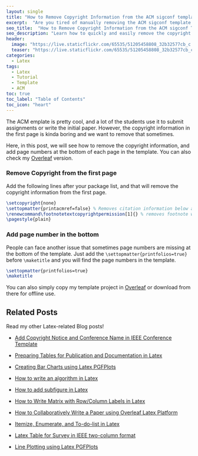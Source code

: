 ```yaml
---
layout: single
title: "How to Remove Copyright Information from the ACM sigconf template"
excerpt:  "Are you tired of manually removing the ACM sigconf template's copyright information from your research papers or latex documents like reports or homeworks? This can be a tedious task, especially when you need to prepare multiple documents for different conferences or purposes. Fortunately, there is an easy way to remove it."
seo_title:  "How to Remove Copyright Information from the ACM sigconf Template"
seo_description: "Learn how to quickly and easily remove the copyright information from the ACM sigconf template with the steps mentioned in the blog post. Save time and streamline your paper preparation process with this helpful guide."
header:
  image: "https://live.staticflickr.com/65535/51205458808_32b32577cb_c.jpg"
  teaser: "https://live.staticflickr.com/65535/51205458808_32b32577cb_c.jpg"
categories:
  - Latex
tags:
  - Latex
  - Tutorial
  - Template
  - ACM
toc: true
toc_label: "Table of Contents"
toc_icon: "heart"
---
```



The ACM emplate is pretty cool, and a lot of the students use it to submit assignments or write the initial paper. However, the copyright information in the first page is kinda boring and we want to remove that sometimes. 

Here, in this post, we will see how to remove the copyright information, and add page numbers at the bottom of each page in the template. You can also check my [Overleaf](https://www.overleaf.com/read/jfyggffthwqk) version.

### Remove Copyright from the first page
Add the following lines after your package list, and that will remove the copyright information from the first page. 
```latex
\setcopyright{none}
\settopmatter{printacmref=false} % Removes citation information below abstract
\renewcommand\footnotetextcopyrightpermission[1]{} % removes footnote with conference information in first column
\pagestyle{plain}
```

### Add page number in the bottom
People can face another issue that sometimes page numbers are missing at the bottom of the template. Just add the `\settopmatter{printfolios=true}` before `\maketitle` and you will find the page numbers in the template.

```latex
\settopmatter{printfolios=true}
\maketitle
```

You can also simply copy my template project in [Overleaf](https://www.overleaf.com/read/jfyggffthwqk) or download from there for offline use. 

## Related Posts
Read my other Latex-related Blog posts!
* [Add Copyright Notice and Conference Name in IEEE Conference Template](https://shantoroy.com/latex/add-copyright-conference-name/)

* [Preparing Tables for Publication and Documentation in Latex](https://shantoroy.com/latex/how-to-create-tables-in-latex/)

* [Creating Bar Charts using Latex PGFPlots](https://shantoroy.com/latex/bar-plots-in-latex-pgfplot/)

* [How to write an algorithm in Latex](https://shantoroy.com/latex/how-to-write-algorithm-in-latex/)

* [How to add subfigure in Latex](https://shantoroy.com/latex/how-to-add-subfig-in-latex/)

* [How to Write Matrix with Row/Column Labels in Latex](https://shantoroy.com/latex/matrix-labeling-in-latex/)

* [How to Collaboratively Write a Paper using Overleaf Latex Platform](https://shantoroy.com/latex/how-to-collaborately-write-a-paper-using-latex-overleaf/)

* [Itemize, Enumerate, and To-do-list in Latex](https://shantoroy.com/latex/playing-with-latex-itemize-enumerate-fontawesome/)

* [Latex Table for Survey in IEEE two-column format](https://shantoroy.com/latex/latex-table-for-survey-ieee-template/)

* [Line Plotting using Latex PGFPlots](https://shantoroy.com/latex/how-to-draw-line-graph-using-pgfplots-latex/)
<!--stackedit_data:
eyJoaXN0b3J5IjpbLTE5ODgwOTU1MDYsMjA0MzQwNTg5NCwxOT
Y5NDc3NzM0LDQzNTQ2NTM2N119
-->